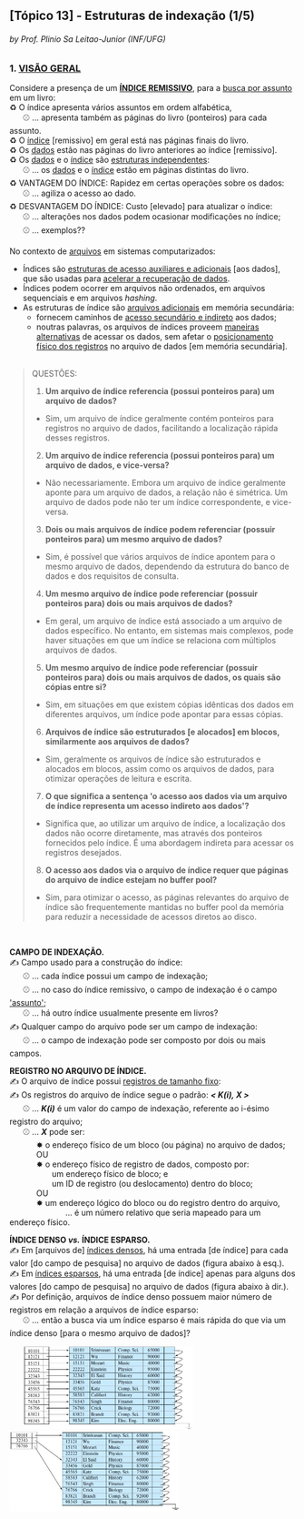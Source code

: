 ## [Tópico 13] - Estruturas de indexação (1/5)
###### *by Prof. Plinio Sa Leitao-Junior (INF/UFG)*

### 1. <ins>VISÃO GERAL</ins>

Considere a presença de um <ins>**ÍNDICE REMISSIVO**</ins>, para a <ins>busca por assunto</ins> em um livro:<br>
&#x267B; O índice apresenta vários assuntos em ordem alfabética,<br>
&nbsp;&nbsp;&nbsp;&nbsp;&nbsp;&nbsp;&#x26BE; ... apresenta também as páginas do livro (ponteiros) para cada assunto.<br>
&#x267B; O <ins>índice</ins> [remissivo] em geral está nas páginas finais do livro.<br>
&#x267B; Os <ins>dados</ins> estão nas páginas do livro anteriores ao índice [remissivo].<br>
&#x267B; Os <ins>dados</ins> e o <ins>índice</ins> são <ins>estruturas independentes</ins>:<br>
&nbsp;&nbsp;&nbsp;&nbsp;&nbsp;&nbsp;&#x26BE; ... os <ins>dados</ins> e o <ins>índice</ins> estão em páginas distintas do livro.<br>
&#x267B; VANTAGEM DO ÍNDICE: Rapidez em certas operações sobre os dados:<br>
&nbsp;&nbsp;&nbsp;&nbsp;&nbsp;&nbsp;&#x26BE; ... agiliza o acesso ao dado.<br>
&#x267B; DESVANTAGEM DO ÍNDICE: Custo [elevado] para atualizar o índice:<br>
&nbsp;&nbsp;&nbsp;&nbsp;&nbsp;&nbsp;&#x26BE; ... alterações nos dados podem ocasionar modificações no índice;<br>
&nbsp;&nbsp;&nbsp;&nbsp;&nbsp;&nbsp;&#x26BE; ... exemplos??

No contexto de <ins>arquivos</ins> em sistemas computarizados:
- Índices são <ins>estruturas de acesso auxiliares e adicionais</ins> [aos dados], que são usadas para <ins>acelerar a recuperação de dados</ins>.
- Índices podem ocorrer em arquivos não ordenados, em arquivos sequenciais e em arquivos _hashing_.
- As estruturas de índice são <ins>arquivos adicionais</ins> em memória secundária:
  - fornecem caminhos de <ins>acesso secundário e indireto</ins> aos dados;
  - noutras palavras, os arquivos de índices proveem <ins>maneiras alternativas</ins> de acessar os dados, sem afetar o <ins>posicionamento físico dos registros</ins> no arquivo de dados [em memória secundária].<br><br>

> QUESTÕES:<br>
> 1. **Um arquivo de índice referencia (possui ponteiros para) um arquivo de dados?**<br>
>   - Sim, um arquivo de índice geralmente contém ponteiros para registros no arquivo de dados, facilitando a localização rápida desses registros.
>2. **Um arquivo de índice referencia (possui ponteiros para) um arquivo de dados, e vice-versa?**
>   - Não necessariamente. Embora um arquivo de índice geralmente aponte para um arquivo de dados, a relação não é simétrica. Um arquivo de dados pode não ter um índice correspondente, e vice-versa.
>3. **Dois ou mais arquivos de índice podem referenciar (possuir ponteiros para) um mesmo arquivo de dados?**
>   - Sim, é possível que vários arquivos de índice apontem para o mesmo arquivo de dados, dependendo da estrutura do banco de dados e dos requisitos de consulta.
>4. **Um mesmo arquivo de índice pode referenciar (possuir ponteiros para) dois ou mais arquivos de dados?**
>   - Em geral, um arquivo de índice está associado a um arquivo de dados específico. No entanto, em sistemas mais complexos, pode haver situações em que um índice se relaciona com múltiplos arquivos de dados.
>5. **Um mesmo arquivo de índice pode referenciar (possuir ponteiros para) dois ou mais arquivos de dados, os quais são cópias entre si?**
>   - Sim, em situações em que existem cópias idênticas dos dados em diferentes arquivos, um índice pode apontar para essas cópias.
>6. **Arquivos de índice são estruturados [e alocados] em blocos, similarmente aos arquivos de dados?**
>   - Sim, geralmente os arquivos de índice são estruturados e alocados em blocos, assim como os arquivos de dados, para otimizar operações de leitura e escrita.
>7. **O que significa a sentença 'o acesso aos dados via um arquivo de índice representa um acesso indireto aos dados'?**
>   - Significa que, ao utilizar um arquivo de índice, a localização dos dados não ocorre diretamente, mas através dos ponteiros fornecidos pelo índice. É uma abordagem indireta para acessar os registros desejados.
>8. **O acesso aos dados via o arquivo de índice requer que páginas do arquivo de índice estejam no buffer pool?**
>   - Sim, para otimizar o acesso, as páginas relevantes do arquivo de índice são frequentemente mantidas no buffer pool da memória para reduzir a necessidade de acessos diretos ao disco.

<br>

**CAMPO DE INDEXAÇÃO.**<br>
&#x270D; Campo usado para a construção do índice:<br>
&nbsp;&nbsp;&nbsp;&nbsp;&nbsp;&nbsp;&#x26BE; ... cada índice possui um campo de indexação;<br>
&nbsp;&nbsp;&nbsp;&nbsp;&nbsp;&nbsp;&#x26BE; ... no caso do índice remissivo, o campo de indexação é o campo <ins>'assunto'</ins>;<br>
&nbsp;&nbsp;&nbsp;&nbsp;&nbsp;&nbsp;&#x26BE; ... há outro índice usualmente presente em livros?<br>
&#x270D; Qualquer campo do arquivo pode ser um campo de indexação:<br>
&nbsp;&nbsp;&nbsp;&nbsp;&nbsp;&nbsp;&#x26BE; ... o campo de indexação pode ser composto por dois ou mais campos.<br>

**REGISTRO NO ARQUIVO DE ÍNDICE.**<br>
&#x270D; O arquivo de índice possui <ins>registros de tamanho fixo</ins>:<br>
&#x270D; Os registros do arquivo de índice segue o padrão: **_< K(i), X >_**<br>
&nbsp;&nbsp;&nbsp;&nbsp;&nbsp;&nbsp;&#x26BE; ... **_K(i)_** é um valor do campo de indexação, referente ao i-ésimo registro do arquivo;<br>
&nbsp;&nbsp;&nbsp;&nbsp;&nbsp;&nbsp;&#x26BE; ... **_X_** pode ser:<br>
&nbsp;&nbsp;&nbsp;&nbsp;&nbsp;&nbsp;&nbsp;&nbsp;&nbsp;&nbsp;&nbsp;&nbsp;&#10040; o endereço físico de um bloco (ou página) no arquivo de dados;<br>
&nbsp;&nbsp;&nbsp;&nbsp;&nbsp;&nbsp;&nbsp;&nbsp;&nbsp;&nbsp;&nbsp;&nbsp;OU<br>
&nbsp;&nbsp;&nbsp;&nbsp;&nbsp;&nbsp;&nbsp;&nbsp;&nbsp;&nbsp;&nbsp;&nbsp;&#10040; o endereço físico de registro de dados, composto por:<br>
&nbsp;&nbsp;&nbsp;&nbsp;&nbsp;&nbsp;&nbsp;&nbsp;&nbsp;&nbsp;&nbsp;&nbsp;&nbsp;&nbsp;&nbsp;&nbsp;&nbsp;&nbsp;&nbsp;um endereço físico de bloco; e<br>
&nbsp;&nbsp;&nbsp;&nbsp;&nbsp;&nbsp;&nbsp;&nbsp;&nbsp;&nbsp;&nbsp;&nbsp;&nbsp;&nbsp;&nbsp;&nbsp;&nbsp;&nbsp;&nbsp;um ID de registro (ou deslocamento) dentro do bloco;<br>&nbsp;&nbsp;&nbsp;&nbsp;&nbsp;&nbsp;&nbsp;&nbsp;&nbsp;&nbsp;&nbsp;&nbsp;OU<br>
&nbsp;&nbsp;&nbsp;&nbsp;&nbsp;&nbsp;&nbsp;&nbsp;&nbsp;&nbsp;&nbsp;&nbsp;&#10040; um endereço lógico do bloco ou do registro dentro do arquivo,<br>
&nbsp;&nbsp;&nbsp;&nbsp;&nbsp;&nbsp;&nbsp;&nbsp;&nbsp;&nbsp;&nbsp;&nbsp;&nbsp;&nbsp;&nbsp;&nbsp;&nbsp;&nbsp;&nbsp;&nbsp;&nbsp;&nbsp;&nbsp;&nbsp; ... é um número relativo que seria mapeado para um endereço físico.

**ÍNDICE DENSO _vs._ ÍNDICE ESPARSO.**<br>
&#x270D; Em [arquivos de] <ins>índices densos</ins>, há uma entrada [de índice] para cada valor [do campo de pesquisa] no arquivo de dados (figura abaixo à esq.).<br>
&#x270D; Em <ins>índices esparsos</ins>, há uma entrada [de índice] apenas para alguns dos valores [do campo de pesquisa] no arquivo de dados (figura abaixo à dir.).<br>
&#x270D; Por definição, arquivos de índice denso possuem maior número de registros em relação a arquivos de índice esparso:<br>
&nbsp;&nbsp;&nbsp;&nbsp;&nbsp;&nbsp;&#x26BE; ... então a busca via um índice esparso é mais rápida do que via um índice denso [para o mesmo arquivo de dados]?

&nbsp;&nbsp;&nbsp;&nbsp;&nbsp;&nbsp;<img src="../media/arquivo-32.jpg" width="300">&nbsp;&nbsp;&nbsp;&nbsp;&nbsp;&nbsp;<img src="../media/arquivo-33.jpg" width="300">
